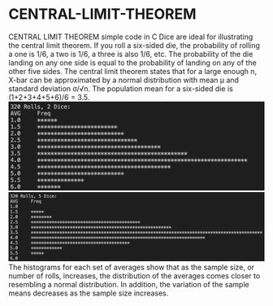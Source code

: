 # CENTRAL-LIMIT-THEOREM
CENTRAL LIMIT THEOREM simple code in C
Dice are ideal for illustrating the central limit theorem. If you roll a six-sided die, the probability of rolling a one is 1/6, a two is 1/6, a three is also 1/6, etc. The probability of the die landing on any one side is equal to the probability of landing on any of the other five sides.
The central limit theorem states that for a large enough n, X-bar can be approximated by a normal distribution with mean µ and standard deviation σ/√n.
The population mean for a six-sided die is (1+2+3+4+5+6)/6 = 3.5.
![A test image](https://github.com/litehacker/CENTRAL-LIMIT-THEOREM/blob/master/Screen%20Shot%202020-06-15%20at%2004.34.18.png)
![A test image](Screen%20Shot%202020-06-15%20at%2004.35.06.png)
The histograms for each set of averages show that as the sample size, or number of rolls, increases, the distribution of the averages comes closer to resembling a normal distribution. In addition, the variation of the sample means decreases as the sample size increases.
